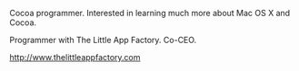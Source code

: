 

Cocoa programmer. Interested in learning much more about Mac OS X and Cocoa.

Programmer with The Little App Factory. Co-CEO.

http://www.thelittleappfactory.com

